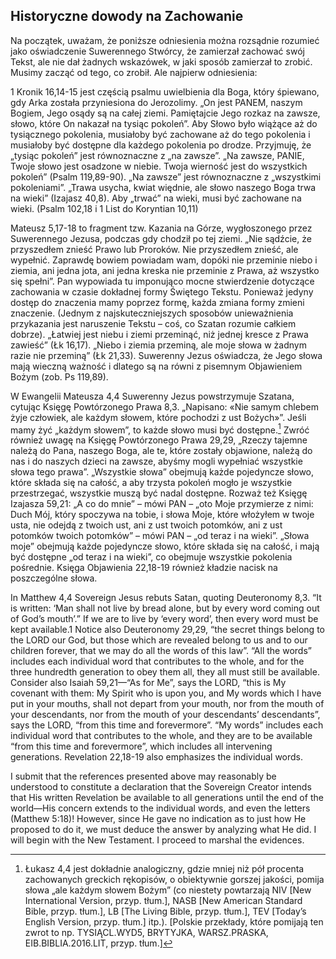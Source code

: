 ## Historyczne dowody na Zachowanie
Na początek, uważam, że poniższe odniesienia można rozsądnie rozumieć jako oświadczenie Suwerennego Stwórcy, że zamierzał zachować swój Tekst, ale nie dał żadnych wskazówek, w jaki sposób zamierzał to zrobić. Musimy zacząć od tego, co zrobił. Ale najpierw odniesienia:

1 Kronik 16,14-15 jest częścią psalmu uwielbienia dla Boga, który śpiewano, gdy Arka została przyniesiona do Jerozolimy. „On jest PANEM, naszym Bogiem, Jego osądy są na całej ziemi. Pamiętajcie Jego rozkaz na zawsze, słowo, które On nakazał na tysiąc pokoleń”. Aby Słowo było wiążące aż do tysiącznego pokolenia, musiałoby być zachowane aż do tego pokolenia i musiałoby być dostępne dla każdego pokolenia po drodze. Przyjmuję, że „tysiąc pokoleń” jest równoznaczne z „na zawsze”. „Na zawsze, PANIE, Twoje słowo jest osadzone w niebie. Twoja wierność jest do wszystkich pokoleń” (Psalm 119,89-90). „Na zawsze” jest równoznaczne z „wszystkimi pokoleniami”. „Trawa usycha, kwiat więdnie, ale słowo naszego Boga trwa na wieki” (Izajasz 40,8). Aby „trwać” na wieki, musi być zachowane na wieki. (Psalm 102,18 i 1 List do Koryntian 10,11)

Mateusz 5,17-18 to fragment tzw. Kazania na Górze, wygłoszonego przez Suwerennego Jezusa, podczas gdy chodził po tej ziemi. „Nie sądźcie, że przyszedłem znieść Prawo lub Proroków. Nie przyszedłem znieść, ale wypełnić. Zaprawdę bowiem powiadam wam, dopóki nie przeminie niebo i ziemia, ani jedna jota, ani jedna kreska nie przeminie z Prawa, aż wszystko się spełni”. Pan wypowiada tu imponująco mocne stwierdzenie dotyczące zachowania w czasie dokładnej formy Świętego Tekstu. Ponieważ jedyny dostęp do znaczenia mamy poprzez formę, każda zmiana formy zmieni znaczenie. (Jednym z najskuteczniejszych sposobów unieważnienia przykazania jest naruszenie Tekstu – coś, co Szatan rozumie całkiem dobrze). „Łatwiej jest niebu i ziemi przeminąć, niż jednej kresce z Prawa zawieść” (Łk 16,17). „Niebo i ziemia przeminą, ale moje słowa w żadnym razie nie przeminą” (Łk 21,33). Suwerenny Jezus oświadcza, że Jego słowa mają wieczną ważność i dlatego są na równi z pisemnym Objawieniem Bożym (zob. Ps 119,89).

W Ewangelii Mateusza 4,4 Suwerenny Jezus powstrzymuje Szatana, cytując Księgę Powtórzonego Prawa 8,3. „Napisano: «Nie samym chlebem żyje człowiek, ale każdym słowem, które pochodzi z ust Bożych»”. Jeśli mamy żyć „każdym słowem”, to każde słowo musi być dostępne.[^analogicznie-lukasza] Zwróć również uwagę na Księgę Powtórzonego Prawa 29,29, „Rzeczy tajemne należą do Pana, naszego Boga, ale te, które zostały objawione, należą do nas i do naszych dzieci na zawsze, abyśmy mogli wypełniać wszystkie słowa tego prawa”. „Wszystkie słowa” obejmują każde pojedyncze słowo, które składa się na całość, a aby trzysta pokoleń mogło je wszystkie przestrzegać, wszystkie muszą być nadal dostępne. Rozważ też Księgę Izajasza 59,21: „A co do mnie” – mówi PAN – „oto Moje przymierze z nimi: Duch Mój, który spoczywa na tobie, i słowa Moje, które włożyłem w twoje usta, nie odejdą z twoich ust, ani z ust twoich potomków, ani z ust potomków twoich potomków” – mówi PAN – „od teraz i na wieki”. „Słowa moje” obejmują każde pojedyncze słowo, które składa się na całość, i mają być dostępne „od teraz i na wieki”, co obejmuje wszystkie pokolenia pośrednie. Księga Objawienia 22,18-19 również kładzie nacisk na poszczególne słowa.

In Matthew 4,4 Sovereign Jesus rebuts Satan, quoting Deuteronomy 8,3. “It is written: ‘Man shall not live by bread alone, but by every word coming out of God’s mouth’.” If we are to live by ‘every word’, then every word must be kept available.1 Notice also Deuteronomy 29,29, “the secret things belong to the LORD our God, but those which are revealed belong to us and to our children forever, that we may do all the words of this law”.  “All the words” includes each individual word that contributes to the whole, and for the three hundredth generation to obey them all, they all must still be available. Consider also Isaiah 59,21—“As for Me”, says the LORD, “this is My covenant with them: My Spirit who is upon you, and My words which I have put in your mouths, shall not depart from your mouth, nor from the mouth of your descendants, nor from the mouth of your descendants’ descendants”, says the LORD, “from this time and forevermore”. “My words” includes each individual word that contributes to the whole, and they are to be available “from this time and forevermore”, which includes all intervening generations. Revelation 22,18-19 also emphasizes the individual words.

I submit that the references presented above may reasonably be understood to constitute a declaration that the Sovereign Creator intends that His written Revelation be available to all generations until the end of the world—His concern extends to the individual words, and even the letters (Matthew 5:18)! However, since He gave no indication as to just how He proposed to do it, we must deduce the answer by analyzing what He did. I will begin with the New Testament. I proceed to marshal the evidences.

[^analogicznie-lukasza]: Łukasz 4,4 jest dokładnie analogiczny, gdzie mniej niż pół procenta zachowanych greckich rękopisów, o obiektywnie gorszej jakości, pomija słowa „ale każdym słowem Bożym” (co niestety powtarzają NIV [New International Version, przyp. tłum.], NASB [New American Standard Bible, przyp. tłum.], LB [The Living Bible, przyp. tłum.], TEV [Today’s English Version, przyp. tłum.] itp.). [Polskie przekłady, które pomijają ten zwrot to np. TYSIĄCL.WYD5, BRYTYJKA, WARSZ.PRASKA, EIB.BIBLIA.2016.LIT, przyp. tłum.]